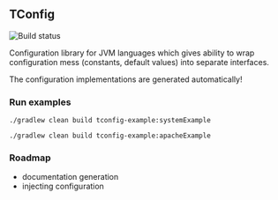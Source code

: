 ## TConfig

![Build status](https://travis-ci.org/DbImko/tconfig.svg?branch=master)

Configuration library for JVM languages which gives ability to wrap configuration mess (constants, default values) into separate interfaces.

The configuration implementations are generated automatically!



### Run examples
```
./gradlew clean build tconfig-example:systemExample
```

```
./gradlew clean build tconfig-example:apacheExample
```

### Roadmap

* documentation generation
* injecting configuration
